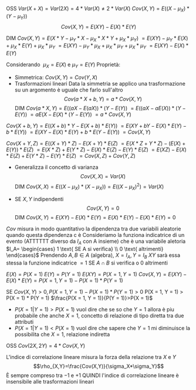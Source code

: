 OSS $Var(X + X) = Var(2X) = 4 * Var(X) \neq 2 * Var(X)$
$Cov(X,Y)=E((X-\mu_X)*(Y-\mu_Y))$
$$Cov(X,Y)=E(XY)-E(X)*E(Y)$$

DIM
$Cov(X, Y) = E(X*Y-\mu_Y*X-\mu_X*X*Y+\mu_X*\mu_Y )$
$= E(XY)-\mu_Y*E(X)+\mu_X*E(Y)+\mu_X*\mu_Y$
$= E(XY)-\mu_Y*\mu_X+\mu_X*\mu_Y+\mu_X*\mu_Y$
$= E(XY) - E(X) * E(Y)$

Considerando  $\mu_X= E(X)$ e $\mu_Y= E(Y)$
Proprietà:
- Simmetrica: $Cov(X,Y)=Cov(Y,X)$
- Trasformazioni lineari
Data la simmetria se applico una trasformazione su un argomento è uguale che farlo sull'altro
$$Cov(a*X+b,Y)=a*Cov(X,Y)$$
DIM
$Cov(a * X, Y) = E((aX - E(aX)) * (Y - E(Y))$
$= E((aX - aE(X) ) * (Y - E(Y))$
$= aE(X - E(X) * (Y - E(Y))$
$= a*Cov(X, Y)$

$Cov(X + b, Y) = E((X + b)*Y - E(X + b)*E(Y) )$
$= E(XY + bY - E(X)*E(Y) - b*E(Y) )$
$= E(XY - E(X) * E(Y) + b*E(Y-E(Y))$
$= Cov(X, Y)$

$Cov(X+Y, Z) = E((X + Y) * Z) - E(X + Y) * E(Z)$
$= E(X * Z + Y * Z) - (E(X) + E(Y)) * E(Z)$
$= E(X * Z) + E(Y * Z) - E(X) * E(Z) - E(Y) * E(Z)$
$= E(XZ) - E(X) * E(Z) + E(Y * Z) - E(Y) * E(Z)$
$= Cov(X, Z) + Cov(Y, Z)$

- Generalizza il concetto di varianza
$$Cov(X,X)=Var(X)$$
DIM
$Cov(X, X) = E((X - \mu_X) * (X-\mu_X )) = E((X-\mu_X )^2) = Var(X)$

- SE $X, Y$ indipendenti
$$Cov(X, Y) = 0$$
DIM
$Cov(X, Y) = E(XY) - E(X) * E(Y) = E(X) * E(Y) - E(X) * E(Y) = 0$

$Cov$ misura in modo quantitativo la dipendenza tra due variabili aleatorie quando questa dipendenza c è
Consideriamo la funziona indicatrice di un evento (ATTTTTT diverso da $I_A$ con A insieme) che è una variabile aletoria
$I_A= \begin{cases} 1 \text{ SE A si verifica} \\ 0 \text{ altrimenti} \end{cases}$
Prendendo $A, B\in A$ (algebra), $X=I_A, Y=I_B$
$XY$ sarà essa stessa la funzione indicatrice $= 1$ SE $A\cap B$ si verifica o 0 altrimenti

$E(X) = P(X=1)$
$E(Y) = P(Y=1)$
$E(XY) = P(X=1, Y=1)$
$Cov(X, Y) = E(XY) - E(X) * E(Y) = P(X=1, Y=1) - P(X=1)*P(Y=1)$

SE $Cov(X, Y) > 0, P(X = 1, Y = 1) - P(X = 1) * P(Y = 1) > 0$
P(X = 1, Y = 1) > P(X = 1) * P(Y = 1)
$\frac{P(X = 1, Y = 1)}{P(Y = 1)}>P(X = 1)$
- $P(X = 1 | Y=1) > P(X = 1)$ vuol dire che se so che $Y=1$ allora è piu probabile che anche $X=1$, concetto di relazione di tipo diretta tra due attributi
- $P(X=1 | Y=1) < P(X=1)$ vuol dire che sapere che $Y=1$ mi diminuisce la possibilita che $X=1$, relazione indiretta

OSS $Cov(2X, 2Y) = 4 * Cov(X, Y)$

L'indice di correlazione lineare misura la forza della relazione tra $X$ e $Y$
$$\rho_{X,Y}=\frac{Cov(X,Y)}{\sigma_X*\sigma_Y}$$
È sempre compreso tra $-1$ e $+1$
QUINDI l'indice di correlazione lineare è insensibile alle trasformazioni lineari